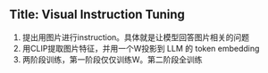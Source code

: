 ## Title: Visual Instruction Tuning
1. 提出用图片进行instruction。具体就是让模型回答图片相关的问题
2. 用CLIP提取图片特征，并用一个W投影到 LLM 的 token embedding
3. 两阶段训练，第一阶段仅仅训练W。第二阶段全训练
